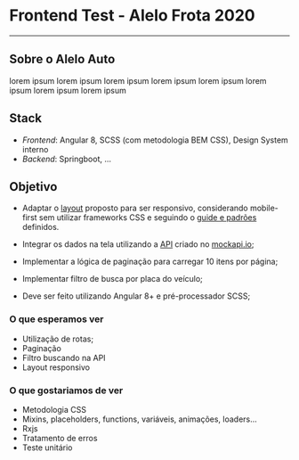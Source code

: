# Frontend Test - Alelo Frota 2020
---

## Sobre o Alelo Auto

lorem ipsum lorem ipsum lorem ipsum lorem ipsum lorem ipsum lorem ipsum lorem ipsum lorem ipsum

## Stack

- *Frontend*: Angular 8, SCSS (com metodologia BEM CSS), Design System interno
- *Backend*: Springboot, ...


## Objetivo

- Adaptar o [layout](./LAYOUT.md) proposto para ser responsivo, considerando mobile-first sem utilizar frameworks CSS e seguindo o [guide e padrões](./GUIDE.md) definidos.

- Integrar os dados na tela utilizando a [API](./ENDPOINT.md) criado no [mockapi.io](https://5e1f3d7d39f7a80014a5a349.mockapi.io/api/v1/vehicle);

- Implementar a lógica de paginação para carregar 10 itens por página;
- Implementar filtro de busca por placa do veículo;
- Deve ser feito utilizando Angular 8+ e pré-processador SCSS;


### O que esperamos ver

- Utilização de rotas;
- Paginação
- Filtro buscando na API
- Layout responsivo

### O que gostariamos de ver

- Metodologia CSS
- Mixins, placeholders, functions, variáveis, animações, loaders...
- Rxjs
- Tratamento de erros
- Teste unitário
